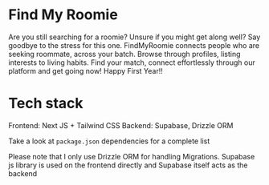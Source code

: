 # Find My Roomie
Are you still searching for a roomie? Unsure if you might get along well? Say goodbye to the stress for this one. FindMyRoomie connects people who are seeking roommate, across your batch. Browse through profiles, listing interests to living habits. Find your match, connect effortlessly through our platform and get going now! Happy First Year!!

# Tech stack
Frontend: Next JS + Tailwind CSS
Backend: Supabase, Drizzle ORM

Take a look at `package.json` dependencies for a complete list

Please note that I only use Drizzle ORM for handling Migrations. Supabase js library is used on the frontend directly and Supabase itself acts as the backend
